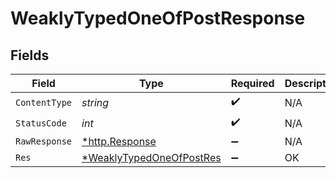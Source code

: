 # WeaklyTypedOneOfPostResponse


## Fields

| Field                                                                          | Type                                                                           | Required                                                                       | Description                                                                    |
| ------------------------------------------------------------------------------ | ------------------------------------------------------------------------------ | ------------------------------------------------------------------------------ | ------------------------------------------------------------------------------ |
| `ContentType`                                                                  | *string*                                                                       | :heavy_check_mark:                                                             | N/A                                                                            |
| `StatusCode`                                                                   | *int*                                                                          | :heavy_check_mark:                                                             | N/A                                                                            |
| `RawResponse`                                                                  | [*http.Response](https://pkg.go.dev/net/http#Response)                         | :heavy_minus_sign:                                                             | N/A                                                                            |
| `Res`                                                                          | [*WeaklyTypedOneOfPostRes](../../models/operations/weaklytypedoneofpostres.md) | :heavy_minus_sign:                                                             | OK                                                                             |